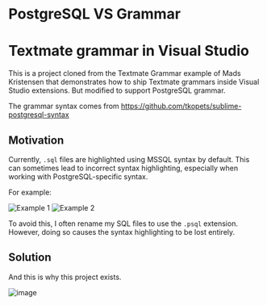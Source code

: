 # PostgreSQL VS Grammar
# Textmate grammar in Visual Studio

This is a project cloned from the Textmate Grammar example of Mads Kristensen that demonstrates how to ship Textmate grammars inside Visual Studio extensions. But modified to support PostgreSQL grammar.

The grammar syntax comes from https://github.com/tkopets/sublime-postgresql-syntax

## Motivation
Currently, `.sql` files are highlighted using MSSQL syntax by default. This can sometimes lead to incorrect syntax highlighting, especially when working with PostgreSQL-specific syntax.

For example:

![Example 1](https://github.com/user-attachments/assets/b4d1d1d8-d326-4eb3-9195-b747ef691857)
![Example 2](https://github.com/user-attachments/assets/cf4a97f8-29a8-4a2c-b095-f55f0122b044)

To avoid this, I often rename my SQL files to use the `.psql` extension. However, doing so causes the syntax highlighting to be lost entirely.

## Solution
And this is why this project exists.

![image](https://github.com/user-attachments/assets/5dfb90ee-e1b5-48d3-ad09-21a152643b63)
